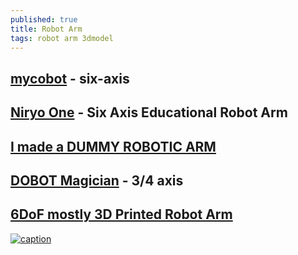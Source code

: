 ```yaml
---
published: true
title: Robot Arm
tags: robot arm 3dmodel
---
```

## [mycobot](https://www.elephantrobotics.com/en/mycobot-pi/) - six-axis

## [Niryo One](https://www.robotshop.com/en/niryo-one-six-axis-educational-robot-arm.html) - Six Axis Educational Robot Arm

## [I made a DUMMY ROBOTIC ARM](https://www.youtube.com/watch?v=F29vrvUwqS4)

## [DOBOT Magician](https://www.dobot.cc/dobot-magician/product-overview.html) - 3/4 axis

## [6DoF mostly 3D Printed Robot Arm](https://www.youtube.com/watch?v=Citiq6Zfdu4)

[![caption](https://img.youtube.com/vi/Citiq6Zfdu4/0.jpg)](https://www.youtube.com/watch?v=Citiq6Zfdu4)


